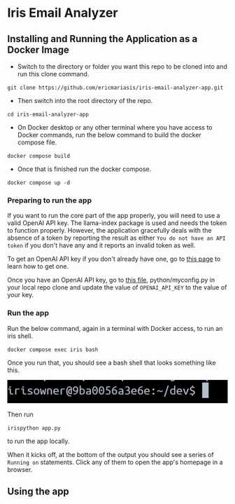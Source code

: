 # Iris Email Analyzer

## Installing and Running the Application as a Docker Image

- Switch to the directory or folder you want this repo to be cloned into and run this clone command.

```
git clone https://github.com/ericmariasis/iris-email-analyzer-app.git
```

- Then switch into the root directory of the repo.

```
cd iris-email-analyzer-app
```

- On Docker desktop or any other terminal where you have access to Docker commands, run the below command to build the docker compose file.

```
docker compose build
```

- Once that is finished run the docker compose.

```
docker compose up -d
```

### Preparing to run the app

If you want to run the core part of the app properly, you will need to use a valid OpenAI API key. The llama-index package is used and needs the token to function properly. However, the application gracefully deals with the absence of a token by reporting the result as either `You do not have an API token` if you don't have any and it reports an invalid token as well.

To get an OpenAI API key if you don't already have one, go to [this page](https://platform.openai.com/docs/quickstart/step-2-set-up-your-api-key) to learn how to get one.

Once you have an OpenAI API key, go to [this file](python/myconfig.py), python/myconfig.py in your local repo clone and update the value of `OPENAI_API_KEY` to the value of your key.

### Run the app

Run the below command, again in a terminal with Docker access, to run an iris shell.

```
docker compose exec iris bash
```
Once you run that, you should see a bash shell that looks something like this.

![$dev](assets/Bash.png)

Then run

```
irispython app.py
```

to run the app locally.

When it kicks off, at the bottom of the output you should see a series of `Running on` statements. Click any of them to open the app's homepage in a browser.

## Using the app
